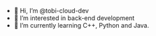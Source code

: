 - 👋 Hi, I’m @tobi-cloud-dev
- 👀 I’m interested in back-end development
- 🌱 I’m currently learning C++, Python and Java.

<!---
tobi-cloud-dev/tobi-cloud-dev is a ✨ special ✨ repository because its `README.md` (this file) appears on your GitHub profile.
You can click the Preview link to take a look at your changes.
--->
